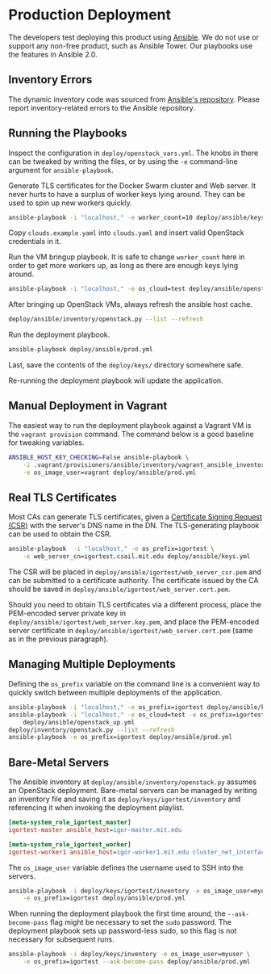 # Production Deployment

The developers test deploying this product using
[Ansible](https://github.com/ansible/ansible). We do not use or support any
non-free product, such as Ansible Tower. Our playbooks use the features in
Ansible 2.0.


## Inventory Errors

The dynamic inventory code was sourced from
[Ansible's repository](https://github.com/ansible/ansible/blob/devel/contrib/inventory/openstack.py).
Please report inventory-related errors to the Ansible repository.


## Running the Playbooks

Inspect the configuration in `deploy/openstack_vars.yml`. The knobs in there
can be tweaked by writing the files, or by using the `-e` command-line argument
for `ansible-playbook`.

Generate TLS certificates for the Docker Swarm cluster and Web server. It never
hurts to have a surplus of worker keys lying around. They can be used to spin
up new workers quickly.

```bash
ansible-playbook -i "localhost," -e worker_count=10 deploy/ansible/keys.yml
```

Copy `clouds.example.yaml` into `clouds.yaml` and insert valid OpenStack
credentials in it.

Run the VM bringup playbook. It is safe to change `worker_count` here in order
to get more workers up, as long as there are enough keys lying around.

```bash
ansible-playbook -i "localhost," -e os_cloud=test deploy/ansible/openstack_up.yml
```

After bringing up OpenStack VMs, always refresh the ansible host cache.

```bash
deploy/ansible/inventory/openstack.py --list --refresh
```

Run the deployment playbook.

```bash
ansible-playbook deploy/ansible/prod.yml
```

Last, save the contents of the `deploy/keys/` directory somewhere safe.

Re-running the deployment playbook will update the application.


## Manual Deployment in Vagrant

The easiest way to run the deployment playbook against a Vagrant VM is the
`vagrant provision` command. The command below is a good baseline for tweaking
variables.

```bash
ANSIBLE_HOST_KEY_CHECKING=False ansible-playbook \
    -i .vagrant/provisioners/ansible/inventory/vagrant_ansible_inventory \
    -e os_image_user=vagrant deploy/ansible/prod.yml
```


## Real TLS Certificates

Most CAs can generate TLS certificates, given a
[Certificate Signing Request (CSR)](https://en.wikipedia.org/wiki/Certificate_signing_request)
with the server's DNS name in the DN. The TLS-generating playbook can be used
to obtain the CSR.

```bash
ansible-playbook  -i "localhost," -e os_prefix=igortest \
    -e web_server_cn=igortest.csail.mit.edu deploy/ansible/keys.yml
```

The CSR will be placed in `deploy/ansible/igortest/web_server_csr.pem` and can
be submitted to a certificate authority. The certificate issued by the CA
should be saved in `deploy/ansible/igortest/web_server.cert.pem`.

Should you need to obtain TLS certificates via a different process, place the
PEM-encoded server private key in `deploy/ansible/igortest/web_server.key.pem`,
and place the PEM-encoded server certificate in
`deploy/ansible/igortest/web_server.cert.pem` (same as in the previous
paragraph).


## Managing Multiple Deployments

Defining the `os_prefix` variable on the command line is a convenient way to
quickly switch between multiple deployments of the application.

```bash
ansible-playbook -i "localhost," -e os_prefix=igortest deploy/ansible/keys.yml
ansible-playbook -i "localhost," -e os_cloud=test -e os_prefix=igortest \
    deploy/ansible/openstack_up.yml
deploy/inventory/openstack.py --list --refresh
ansible-playbook -e os_prefix=igortest deploy/ansible/prod.yml
```


## Bare-Metal Servers

The Ansible inventory at `deploy/ansible/inventory/openstack.py` assumes an
OpenStack deployment. Bare-metal servers can be managed by writing an inventory
file and saving it as `deploy/keys/igortest/inventory` and referencing it when
invoking the deployment playlist.

```ini
[meta-system_role_igortest_master]
igortest-master ansible_host=igor-master.mit.edu

[meta-system_role_igortest_worker]
igortest-worker1 ansible_host=igor-worker1.mit.edu cluster_net_interface=eno1
```

The `os_image_user` variable defines the username used to SSH into the servers.

```bash
ansible-playbook -i deploy/keys/igortest/inventory -e os_image_user=myuser \
    -e os_prefix=igortest deploy/ansible/prod.yml
```

When running the deployment playbook the first time around, the
`--ask-become-pass` flag might be necessary to set the `sudo` password. The
deployment playbook sets up password-less sudo, so this flag is not necessary
for subsequent runs.

```bash
ansible-playbook -i deploy/keys/inventory -e os_image_user=myuser \
    -e os_prefix=igortest --ask-become-pass deploy/ansible/prod.yml
```
